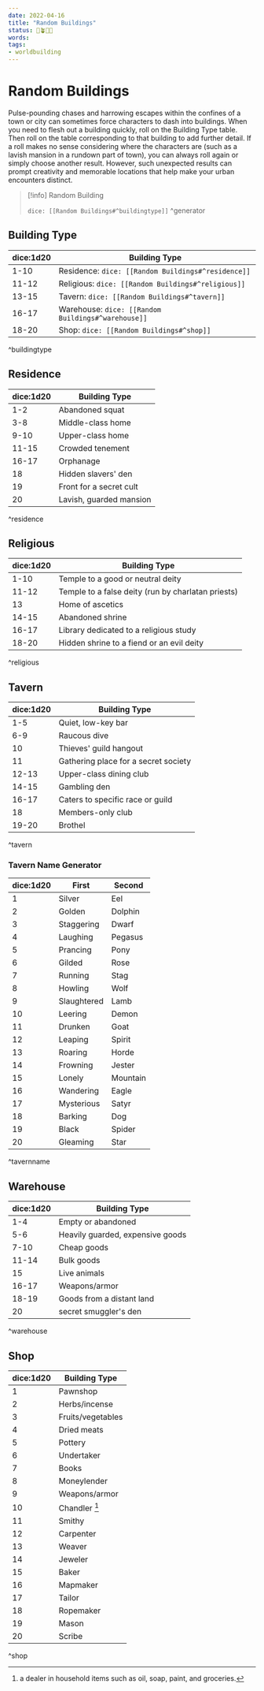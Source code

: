 ```yaml
---
date: 2022-04-16
title: "Random Buildings"
status: 🌱🪴🌲🍇
words:
tags:
- worldbuilding
---
```


# Random Buildings
Pulse-pounding chases and harrowing escapes within the confines of a town or city can sometimes force characters to dash into buildings. When you need to flesh out a building quickly, roll on the Building Type table. Then roll on the table corresponding to that building to add further detail. 
If a roll makes no sense considering where the characters are (such as a lavish mansion in a rundown 
part of town), you can always roll again or simply choose another result. However, such unexpected results can prompt creativity and memorable locations that help make your urban encounters distinct.

> [!info] Random Building 
> 
> `dice: [[Random Buildings#^buildingtype]]`
^generator

## Building Type
| dice:1d20 | Building Type |
| --------- | ------------- |
| 1-10      | Residence: `dice: [[Random Buildings#^residence]]`    |
| 11-12     | Religious: `dice: [[Random Buildings#^religious]]`     |
| 13-15     | Tavern: `dice: [[Random Buildings#^tavern]]`       |
| 16-17     | Warehouse: `dice: [[Random Buildings#^warehouse]]`     |
| 18-20     | Shop: `dice: [[Random Buildings#^shop]]`          |
^buildingtype

## Residence
| dice:1d20 | Building Type           |
| --------- | ----------------------- |
| 1-2       | Abandoned squat         |
| 3-8       | Middle-class home       |
| 9-10      | Upper-class home        |
| 11-15     | Crowded tenement        |
| 16-17     | Orphanage               |
| 18        | Hidden slavers' den     |
| 19        | Front for a secret cult |
| 20        | Lavish, guarded mansion |
^residence

## Religious
| dice:1d20 | Building Type                                      |
| --------- | -------------------------------------------------- |
| 1-10      | Temple to a good or neutral deity                  |
| 11-12     | Temple to a false deity (run by charlatan priests) |
| 13        | Home of ascetics                                   |
| 14-15     | Abandoned shrine                                   |
| 16-17     | Library dedicated to a religious study             |
| 18-20     | Hidden shrine to a fiend or an evil deity          |
^religious

## Tavern
| dice:1d20 | Building Type                        |
| --------- | ------------------------------------ |
| 1-5       | Quiet, low-key bar                   |
| 6-9       | Raucous dive                         |
| 10        | Thieves' guild hangout               |
| 11        | Gathering place for a secret society |
| 12-13     | Upper-class dining club              |
| 14-15     | Gambling den                         |
| 16-17     | Caters to specific race or guild     |
| 18        | Members-only club                    |
| 19-20     | Brothel                              |
^tavern

### Tavern Name Generator
| dice:1d20 | First       | Second   |
| --------- | ----------- | -------- |
| 1         | Silver      | Eel      |
| 2         | Golden      | Dolphin  |
| 3         | Staggering  | Dwarf    |
| 4         | Laughing    | Pegasus  |
| 5         | Prancing    | Pony     |
| 6         | Gilded      | Rose     |
| 7         | Running     | Stag     |
| 8         | Howling     | Wolf     |
| 9         | Slaughtered | Lamb     |
| 10        | Leering     | Demon    |
| 11        | Drunken     | Goat     |
| 12        | Leaping     | Spirit   |
| 13        | Roaring     | Horde    |
| 14        | Frowning    | Jester   |
| 15        | Lonely      | Mountain |
| 16        | Wandering   | Eagle    |
| 17        | Mysterious  | Satyr    |
| 18        | Barking     | Dog      |
| 19        | Black       | Spider   |
| 20        | Gleaming    | Star     |
^tavernname

## Warehouse
| dice:1d20 | Building Type                    |
| --------- | -------------------------------- |
| 1-4       | Empty or abandoned               |
| 5-6       | Heavily guarded, expensive goods |
| 7-10      | Cheap goods                      |
| 11-14     | Bulk goods                       |
| 15        | Live animals                     |
| 16-17     | Weapons/armor                    |
| 18-19     | Goods from a distant land        |
| 20        | secret smuggler's den            |
^warehouse

## Shop
| dice:1d20 | Building Type     |
| --------- | ----------------- |
| 1         | Pawnshop          |
| 2         | Herbs/incense     |
| 3         | Fruits/vegetables |
| 4         | Dried meats       |
| 5         | Pottery           |
| 6         | Undertaker        |
| 7         | Books             |
| 8         | Moneylender       |
| 9         | Weapons/armor     |
| 10        | Chandler [^1]     |
| 11        | Smithy            |
| 12        | Carpenter         |
| 13        | Weaver            |
| 14        | Jeweler           |
| 15        | Baker             |
| 16        | Mapmaker          |
| 17        | Tailor            |
| 18        | Ropemaker         |
| 19        | Mason             |
| 20        | Scribe                  |
^shop

[^1]: a dealer in household items such as oil, soap, paint, and groceries.